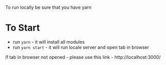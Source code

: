 To run locally be sure that you have yarn 

# To Start
- run `yarn` - it will install all modules
- run `yarn start` - it will run locale server and open tab in browser

if tab in browser not opened - please use this link - http://localhost:3000/
